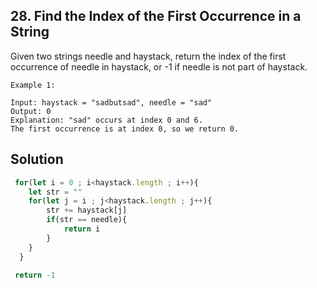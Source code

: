 ## 28. Find the Index of the First Occurrence in a String

Given two strings needle and haystack, return the index of the first occurrence of needle in haystack, or -1 if needle is not part of haystack.

 
```
Example 1:

Input: haystack = "sadbutsad", needle = "sad"
Output: 0
Explanation: "sad" occurs at index 0 and 6.
The first occurrence is at index 0, so we return 0.
```

## Solution

```jsx
 for(let i = 0 ; i<haystack.length ; i++){
    let str = ""
    for(let j = i ; j<haystack.length ; j++){
        str += haystack[j]
        if(str == needle){
            return i
        }
    }
  }

 return -1
 ```